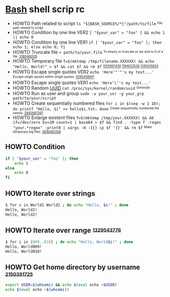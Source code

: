 # [Bash][] shell scrip rc

[bash]: https://en.wikipedia.org/wiki/Bash_(Unix_shell)

* HOWTO Path related to script `ls "${BASH_SOURCE%/*}"/path/to/file` <sup><sub>File path related to script</sub></sup>
* HOWTO Condition by one line VER2 `[ "$your_var" = "foo" ] && echo 1 || echo 0`
* HOWTO Condition by one line VER1 `if [ "$your_var" = "foo" ]; then echo 1; else echo 0; fi`
* HOWTO Truncate file  `> path/to/your.file` <sup><sub>To empty or truncate or set size to 0 of a file. [3180466109][]</sub></sup>
* HOWTO Temporary file `f=$(mktemp /tmp/filename.XXXXXX) && echo "Hello, World!" > $f && cat $f && rm $f` <sup><sub>[4291661438][] [1184632536][] [1281005826][]</sub></sup>
* HOWTO Escape single quotes VER2 `echo 'Here'"'"'s my test...'` <sup><sub>Escape single quotes within single quotes. [4265458641][]</sub></sup>
* HOWTO Escape single quotes VER1 `echo 'Here'\''s my test...'`
* HOWTO Random [UUID][] `cat /proc/sys/kernel/random/uuid` <sup><sub>Generate</sub></sup>
* HOWTO Run as user and group `sudo -u your_usr -g your_grp path/to/your/script`
* HOWTO Create sequentially numbered files `for i in $(seq -w 1 10); do printf "Hello, $i" >> hello$i.txt; done` <sup><sub>Create sequentially numbered file names. [2842987397][]</sub></sup>
* HOWTO Enlarge existent files `f=$(mktemp /tmp/your.XXXXXX) && dd if=/dev/zero bs=1M count=1 | base64 > $f && find . -type f -regex "your.*regex" -print0 | xargs -0 -I{} cp $f '{}' && rm $f` <sup><sub>Make temporary big files. [3816060308][]</sub></sup>

[uuid]: https://datatracker.ietf.org/doc/html/rfc4122 "RFC 4122"
[1184632536]: https://gnu.org/software/coreutils/manual/coreutils.html#mktemp-invocation
[1281005826]: https://ru.wikipedia.org/wiki/GNU_Coreutils
[2842987397]: https://unix.stackexchange.com/questions/340010/how-do-i-create-sequentially-numbered-file-names-in-bash#340012
[3180466109]: https://stackoverflow.com/questions/2423281/how-to-empty-truncate-a-file-on-linux-that-already-exists-and-is-protected-i#15350167
[3816060308]: https://stackoverflow.com/questions/40926789/create-a-file-of-a-specific-size-with-random-printable-strings-in-bash#40927058
[4265458641]: http://stackoverflow.com/questions/1250079/how-to-escape-single-quotes-within-single-quoted-strings
[4291661438]: http://unix.stackexchange.com/questions/181937/how-create-a-temporary-file-in-shell-script#181938

## HOWTO Condition

```bash
if [ "$your_var" = "foo" ]; then
    echo 1
else
    echo 0
fi
```

## HOWTO Iterate over strings

```bash
$ for s in World1 World2 ; do echo "Hello, $s!" ; done
Hello, World1!
Hello, World2!
```

## HOWTO Iterate over range <sup><sub>[1329543776][]</sub></sup>

```bash
$ for i in {009..010} ; do echo "Hello, World$i!" ; done
Hello, World009!
Hello, World010!
```

[1329543776]: http://stackoverflow.com/questions/18460123/how-to-add-leading-zeros-for-for-loop-in-shell#18460742

## HOWTO Get home directory by username <sup><sub>[2150391725][]</sub></sup>

```bash
export USER=$(whoami) && echo $(eval echo ~$USER)
echo $(eval echo ~$(whoami))
```

[2150391725]: https://superuser.com/questions/484277/get-home-directory-by-username#484280
